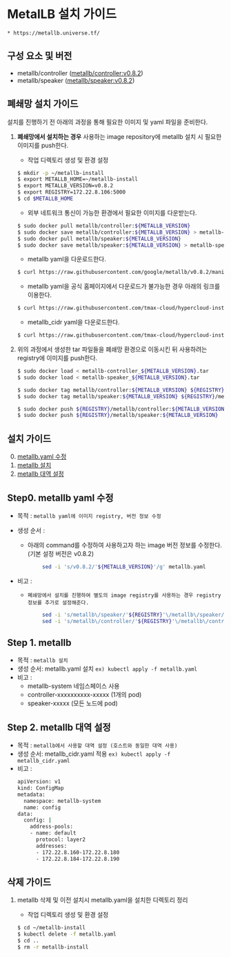 
# MetalLB 설치 가이드
    * https://metallb.universe.tf/

## 구성 요소 및 버전
* metallb/controller ([metallb/controller:v0.8.2](https://hub.docker.com/layers/metallb/controller/v0.8.2/images/sha256-d1fe971bdb986915cafe339444329d8ef64cb59b11aaf7b22aeb167fdbd67aad?context=explore))
* metallb/speaker ([metallb/speaker:v0.8.2](https://hub.docker.com/layers/metallb/speaker/v0.8.2/images/sha256-a9c822e640fa5aed6f244a47bf7a66e5d1dac765479af44b954f4ae86072943d?context=explore))

## 폐쇄망 설치 가이드
설치를 진행하기 전 아래의 과정을 통해 필요한 이미지 및 yaml 파일을 준비한다.
1. **폐쇄망에서 설치하는 경우** 사용하는 image repository에 metallb 설치 시 필요한 이미지를 push한다. 

    * 작업 디렉토리 생성 및 환경 설정
    ```bash
    $ mkdir -p ~/metallb-install
    $ export METALLB_HOME=~/metallb-install
    $ export METALLB_VERSION=v0.8.2
    $ export REGISTRY=172.22.8.106:5000
    $ cd $METALLB_HOME
    ```

    * 외부 네트워크 통신이 가능한 환경에서 필요한 이미지를 다운받는다.
    ```bash
    $ sudo docker pull metallb/controller:${METALLB_VERSION}
    $ sudo docker save metallb/controller:${METALLB_VERSION} > metallb-controller_${METALLB_VERSION}.tar
    $ sudo docker pull metallb/speaker:${METALLB_VERSION}
    $ sudo docker save metallb/speaker:${METALLB_VERSION} > metallb-speaker_${METALLB_VERSION}.tar
    ```

    * metallb yaml을 다운로드한다. 
    ```bash
    $ curl https://raw.githubusercontent.com/google/metallb/v0.8.2/manifests/metallb.yaml > metallb.yaml
    ```

    * metallb yaml을 공식 홈페이지에서 다운로드가 불가능한 경우 아래의 링크를 이용한다.
    ```bash
    $ curl https://raw.githubusercontent.com/tmax-cloud/hypercloud-install-guide/master/MetalLB/metallb_v0.8.2.yaml > metallb.yaml
    ```

    * metallb_cidr yaml을 다운로드한다.
    ```bash
    $ curl https://raw.githubusercontent.com/tmax-cloud/hypercloud-install-guide/master/MetalLB/metallb_cidr.yaml > metallb_cidr.yaml
    ```

2. 위의 과정에서 생성한 tar 파일들을 폐쇄망 환경으로 이동시킨 뒤 사용하려는 registry에 이미지를 push한다.
    ```bash
    $ sudo docker load < metallb-controller_${METALLB_VERSION}.tar
    $ sudo docker load < metallb-speaker_${METALLB_VERSION}.tar

    $ sudo docker tag metallb/controller:${METALLB_VERSION} ${REGISTRY}/metallb/controller:${METALLB_VERSION}
    $ sudo docker tag metallb/speaker:${METALLB_VERSION} ${REGISTRY}/metallb/speaker:${METALLB_VERSION}

    $ sudo docker push ${REGISTRY}/metallb/controller:${METALLB_VERSION}
    $ sudo docker push ${REGISTRY}/metallb/speaker:${METALLB_VERSION}
    ```

## 설치 가이드
0. [metallb.yaml 수정](#step0 "step0")
1. [metallb 설치](#step1 "step1")
2. [metallb 대역 설정](#step2 "step2")

<h2 id="step0"> Step0. metallb yaml 수정 </h2>

* 목적 : `metallb yaml에 이미지 registry, 버전 정보 수정`
* 생성 순서 : 
    * 아래의 command를 수정하여 사용하고자 하는 image 버전 정보를 수정한다. (기본 설정 버전은 v0.8.2)
	```bash
            sed -i 's/v0.8.2/'${METALLB_VERSION}'/g' metallb.yaml
	```

* 비고 :
    * `폐쇄망에서 설치를 진행하여 별도의 image registry를 사용하는 경우 registry 정보를 추가로 설정해준다.`
	```bash
            sed -i 's/metallb\/speaker/'${REGISTRY}'\/metallb\/speaker/g' metallb.yaml 
            sed -i 's/metallb\/controller/'${REGISTRY}'\/metallb\/controller/g' metallb.yaml 
	```

<h2 id="step1"> Step 1. metallb </h2>

* 목적 : `metallb 설치`
* 생성 순서: metallb.yaml 설치  `ex) kubectl apply -f metallb.yaml`
* 비고 : 
    * metallb-system 네임스페이스 사용
    * controller-xxxxxxxxxx-xxxxx (1개의 pod)
    * speaker-xxxxx (모든 노드에 pod)


<h2 id="step2"> Step 2. metallb 대역 설정 </h2>

* 목적 : `metallb에서 사용할 대역 설정 (호스트와 동일한 대역 사용)`
* 생성 순서: metallb_cidr.yaml 적용  `ex) kubectl apply -f metallb_cidr.yaml`
* 비고 :
    ```bash
    apiVersion: v1
    kind: ConfigMap
    metadata:
      namespace: metallb-system
      name: config
    data:
      config: |
        address-pools:
        - name: default
          protocol: layer2
          addresses:
          - 172.22.8.160-172.22.8.180
          - 172.22.8.184-172.22.8.190
    ```
    
## 삭제 가이드

1. metallb 삭제 및 이전 설치시 metallb.yaml을 설치한 디렉토리 정리

    * 작업 디렉토리 생성 및 환경 설정
    ```bash
    $ cd ~/metallb-install
    $ kubectl delete -f metallb.yaml
    $ cd ..
    $ rm -r metallb-install
